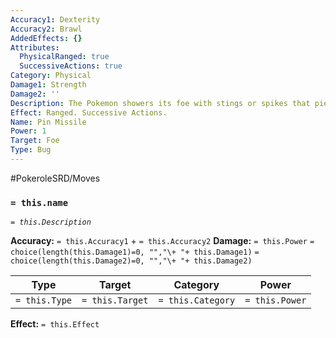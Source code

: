```yaml
---
Accuracy1: Dexterity
Accuracy2: Brawl
AddedEffects: {}
Attributes:
  PhysicalRanged: true
  SuccessiveActions: true
Category: Physical
Damage1: Strength
Damage2: ''
Description: The Pokemon showers its foe with stings or spikes that pierce like needles.
Effect: Ranged. Successive Actions.
Name: Pin Missile
Power: 1
Target: Foe
Type: Bug
---
```


#PokeroleSRD/Moves

### `= this.name` 
*`= this.Description`*

**Accuracy:** `= this.Accuracy1` + `= this.Accuracy2`
**Damage:** `= this.Power` `= choice(length(this.Damage1)=0, "","\+ "+ this.Damage1)` `= choice(length(this.Damage2)=0, "","\+ "+ this.Damage2)`

| Type          | Target          | Category          | Power          |
| ------------- | --------------- | ----------------  | -------------- |
| `= this.Type` | `= this.Target` | `= this.Category` | `= this.Power` | 

**Effect:** `= this.Effect`
